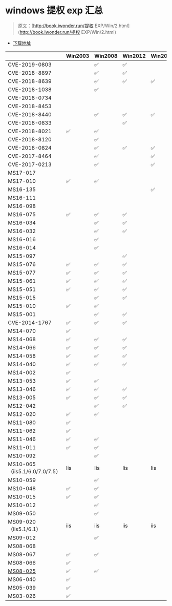 # windows 提权 exp 汇总

> 原文：[http://book.iwonder.run/提权 EXP/Win/2.html](http://book.iwonder.run/提权 EXP/Win/2.html)

*   [下载地址](../../download/win.zip)

|  | Win2003 | Win2008 | Win2012 | Win2016 | Vista | XP | Win7 | Win8 | Win10 | Win2019 | Win2010 | Win2000 |
| --- | --- | --- | --- | --- | --- | --- | --- | --- | --- | --- | --- | --- |
| CVE-2019-0803 |  | ✅ | ✅ |  |  |  | ✅ | ✅ | ✅ | ✅ |  |  |
| CVE-2018-8897 |  | ✅ | ✅ |  |  |  | ✅ | ✅ | ✅ |  |  |  |
| CVE-2018-8639 |  | ✅ | ✅ | ✅ |  |  | ✅ | ✅ | ✅ |  |  |  |
| CVE-2018-1038 |  | ✅ |  |  |  |  | ✅ |  |  |  |  |  |
| CVE-2018-0734 |  |  |  |  |  |  |  |  | ✅ |  |  |  |
| CVE-2018-8453 |  |  |  |  |  |  |  | ✅ | ✅ | ✅ |  |  |
| CVE-2018-8440 |  | ✅ | ✅ | ✅ |  |  | ✅ | ✅ | ✅ |  |  |  |
| CVE-2018-0833 |  |  | ✅ |  |  |  |  | ✅ |  |  |  |  |
| CVE-2018-8021 | ✅ | ✅ |  |  |  | ✅ | ✅ |  |  |  |  |  |
| CVE-2018-8120 |  | ✅ |  |  |  |  | ✅ |  |  |  |  |  |
| CVE-2018-0824 |  | ✅ | ✅ | ✅ |  |  | ✅ |  | ✅ |  |  |  |
| CVE-2017-8464 |  | ✅ |  | ✅ |  |  | ✅ | ✅ | ✅ |  | ✅ |  |
| CVE-2017-0213 |  | ✅ |  | ✅ |  |  | ✅ | ✅ | ✅ |  | ✅ |  |
| MS17-017 |  |  |  |  |  |  | ✅ | ✅ |  |  |  |  |
| MS17-010 | ✅ | ✅ |  |  |  | ✅ | ✅ |  |  |  |  |  |
| MS16-135 |  |  |  | ✅ |  |  |  |  |  |  |  |  |
| MS16-111 |  |  |  |  |  |  |  | ✅ | ✅ |  |  |  |
| MS16-098 |  |  |  |  |  |  |  | ✅ |  |  |  |  |
| MS16-075 | ✅ | ✅ | ✅ |  |  |  | ✅ | ✅ |  |  |  |  |
| MS16-034 |  | ✅ | ✅ |  |  |  | ✅ | ✅ | ✅ |  |  |  |
| MS16-032 |  | ✅ | ✅ |  |  |  | ✅ | ✅ | ✅ |  |  |  |
| MS16-016 |  | ✅ |  |  | ✅ |  | ✅ |  |  |  |  |  |
| MS16-014 |  | ✅ |  |  | ✅ |  | ✅ |  |  |  |  |  |
| MS15-097 |  |  | ✅ |  |  |  |  | ✅ |  |  |  |  |
| MS15-076 | ✅ | ✅ | ✅ |  |  |  | ✅ | ✅ |  |  |  |  |
| MS15-077 | ✅ | ✅ | ✅ |  | ✅ | ✅ | ✅ | ✅ |  |  |  | ✅ |
| MS15-061 | ✅ | ✅ | ✅ |  |  |  | ✅ | ✅ |  |  |  |  |
| MS15-051 | ✅ | ✅ | ✅ |  |  |  | ✅ | ✅ |  |  |  |  |
| MS15-015 |  | ✅ | ✅ |  |  |  | ✅ | ✅ |  |  |  |  |
| MS15-010 | ✅ | ✅ |  |  |  |  | ✅ | ✅ |  |  |  |  |
| MS15-001 |  | ✅ | ✅ |  |  |  | ✅ | ✅ |  |  |  |  |
| CVE-2014-1767 | ✅ | ✅ | ✅ |  | ✅ |  | ✅ | ✅ |  |  |  |  |
| MS14-070 | ✅ |  |  |  |  |  |  |  |  |  |  |  |
| MS14-068 | ✅ | ✅ | ✅ |  |  |  | ✅ | ✅ |  |  |  |  |
| MS14-066 | ✅ | ✅ | ✅ |  | ✅ |  | ✅ | ✅ |  |  |  |  |
| MS14-058 | ✅ | ✅ | ✅ |  |  |  | ✅ | ✅ |  |  |  |  |
| MS14-040 | ✅ | ✅ | ✅ |  |  |  | ✅ | ✅ |  |  |  |  |
| MS14-002 | ✅ |  |  |  |  | ✅ |  |  |  |  |  |  |
| MS13-053 | ✅ | ✅ |  |  | ✅ | ✅ | ✅ |  |  |  |  |  |
| MS13-046 | ✅ | ✅ | ✅ |  | ✅ |  | ✅ |  |  |  |  |  |
| MS13-005 | ✅ | ✅ | ✅ |  |  |  | ✅ | ✅ |  |  |  |  |
| MS12-042 |  | ✅ | ✅ |  |  |  | ✅ |  |  |  |  |  |
| MS12-020 | ✅ | ✅ |  |  |  | ✅ | ✅ |  |  |  |  |  |
| MS11-080 | ✅ |  |  |  |  | ✅ |  |  |  |  |  |  |
| MS11-062 | ✅ |  |  |  |  | ✅ |  |  |  |  |  |  |
| MS11-046 | ✅ | ✅ |  |  |  | ✅ | ✅ |  |  |  |  |  |
| MS11-011 | ✅ | ✅ |  |  | ✅ | ✅ | ✅ |  |  |  |  |  |
| MS10-092 |  | ✅ |  |  |  |  | ✅ |  |  |  |  |  |
| MS10-065（iis5.1/6.0/7.0/7.5） | Iis | Iis | Iis | Iis | Iis | Iis | Iis | Iis | Iis | Iis | Iis | Iis |
| MS10-059 |  | ✅ |  |  | ✅ |  | ✅ |  |  |  |  |  |
| MS10-048 | ✅ | ✅ |  |  | ✅ | ✅ | ✅ |  |  |  |  |  |
| MS10-015 | ✅ | ✅ |  |  |  | ✅ | ✅ |  |  |  |  |  |
| MS10-012 |  | ✅ |  |  |  |  | ✅ |  |  |  |  |  |
| MS09-050 |  | ✅ |  |  | ✅ |  |  |  |  |  |  |  |
| MS09-020（iis5.1/6.1） | iis | iis | iis | iis | iis | iis | iis | iis | iis | iis | iis | iis |
| MS09-012 |  | ✅ |  |  | ✅ |  | ✅ |  |  |  |  |  |
| MS08-068 |  |  |  |  |  | ✅ |  |  |  |  |  | ✅ |
| MS08-067 | ✅ | ✅ |  |  | ✅ | ✅ |  |  |  |  |  | ✅ |
| MS08-066 | ✅ |  |  |  |  | ✅ |  |  |  |  |  | ✅ |
| [MS08-025](https://github.com/SecWiki/windows-kernel-exploits/blob/master/MS08-025) | ✅ | ✅ |  |  | ✅ | ✅ |  |  |  |  |  |  |
| MS06-040 | ✅ |  |  |  |  | ✅ |  |  |  |  |  | ✅ |
| MS05-039 | ✅ |  |  |  |  | ✅ |  |  |  |  |  | ✅ |
| MS03-026 | ✅ |  |  |  |  | ✅ |  |  |  |  |  | ✅ |

